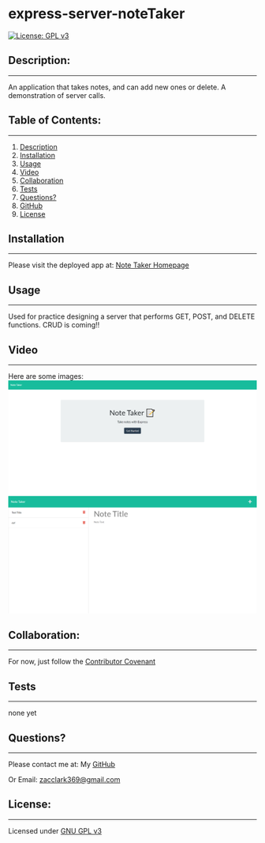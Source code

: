 # express-server-noteTaker
  [![License: GPL v3](https://img.shields.io/badge/License-GPLv3-blue.svg)](https://www.gnu.org/licenses/gpl-3.0)

  ## Description:
  ___
  An application that takes notes, and can add new ones or delete. A demonstration of server calls.

  ## Table of Contents:
  ___
  1) [Description](#description)
  2) [Installation](#installation)
  3) [Usage](#usage)
  4) [Video](#video)
  5) [Collaboration](#collaboration)
  6) [Tests](#tests)
  7) [Questions?](#questions?)
  8) [GitHub](#gitHub)
  9) [License](#license)

  ## Installation
  ___
  Please visit the deployed app at: [Note Taker Homepage](https://blooming-beach-73449.herokuapp.com/)

  ## Usage
  ___
  Used for practice designing a server that performs GET, POST, and DELETE functions. CRUD is coming!!

  ## Video
  ___
 Here are some images:
[![landing page](./public/assets/images/screenprint1.png)](https://watch.screencastify.com/v/4UCQuJhyTqaAwCOdNUe3 "Demo Video")
![notes page](./public/assets/images/screenprint2.png)


  ## Collaboration:
  ___
  For now, just follow the [Contributor Covenant](https://www.contributor-covenant.org/)

  ## Tests
  ___
  none yet

  ## Questions?
  ___
  Please contact me at:
  My [GitHub](https://github.com/zaclark369)
  
  Or Email:
  <zacclark369@gmail.com>

  
  ## License: 
  ___
  Licensed under [GNU GPL v3](https://www.gnu.org/licenses/gpl-3.0)
